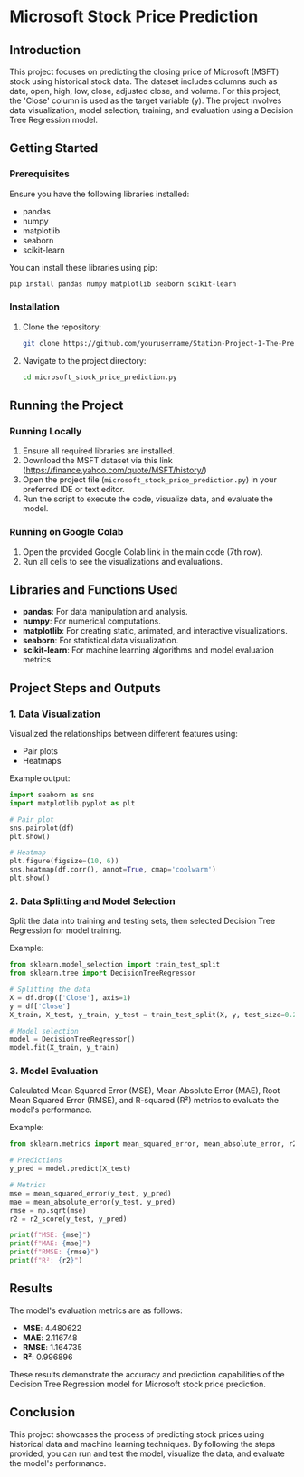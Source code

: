 # Microsoft Stock Price Prediction

## Introduction
This project focuses on predicting the closing price of Microsoft (MSFT) stock using historical stock data. The dataset includes columns such as date, open, high, low, close, adjusted close, and volume. For this project, the 'Close' column is used as the target variable (y). The project involves data visualization, model selection, training, and evaluation using a Decision Tree Regression model.

## Getting Started

### Prerequisites
Ensure you have the following libraries installed:
- pandas
- numpy
- matplotlib
- seaborn
- scikit-learn

You can install these libraries using pip:
```bash
pip install pandas numpy matplotlib seaborn scikit-learn
```

### Installation
1. Clone the repository:
    ```bash
    git clone https://github.com/yourusername/Station-Project-1-The-Prediction.git
    ```
2. Navigate to the project directory:
    ```bash
    cd microsoft_stock_price_prediction.py
    ```

## Running the Project

### Running Locally
1. Ensure all required libraries are installed.
2. Download the MSFT dataset via this link (https://finance.yahoo.com/quote/MSFT/history/)
3. Open the project file (`microsoft_stock_price_prediction.py`) in your preferred IDE or text editor.
4. Run the script to execute the code, visualize data, and evaluate the model.

### Running on Google Colab
1. Open the provided Google Colab link in the main code (7th row).
2. Run all cells to see the visualizations and evaluations.

## Libraries and Functions Used

- **pandas**: For data manipulation and analysis.
- **numpy**: For numerical computations.
- **matplotlib**: For creating static, animated, and interactive visualizations.
- **seaborn**: For statistical data visualization.
- **scikit-learn**: For machine learning algorithms and model evaluation metrics.

## Project Steps and Outputs

### 1. Data Visualization
Visualized the relationships between different features using:
- Pair plots
- Heatmaps

Example output:
```python
import seaborn as sns
import matplotlib.pyplot as plt

# Pair plot
sns.pairplot(df)
plt.show()

# Heatmap
plt.figure(figsize=(10, 6))
sns.heatmap(df.corr(), annot=True, cmap='coolwarm')
plt.show()
```

### 2. Data Splitting and Model Selection
Split the data into training and testing sets, then selected Decision Tree Regression for model training.

Example:
```python
from sklearn.model_selection import train_test_split
from sklearn.tree import DecisionTreeRegressor

# Splitting the data
X = df.drop(['Close'], axis=1)
y = df['Close']
X_train, X_test, y_train, y_test = train_test_split(X, y, test_size=0.2, random_state=42)

# Model selection
model = DecisionTreeRegressor()
model.fit(X_train, y_train)
```

### 3. Model Evaluation
Calculated Mean Squared Error (MSE), Mean Absolute Error (MAE), Root Mean Squared Error (RMSE), and R-squared (R²) metrics to evaluate the model's performance.

Example:
```python
from sklearn.metrics import mean_squared_error, mean_absolute_error, r2_score

# Predictions
y_pred = model.predict(X_test)

# Metrics
mse = mean_squared_error(y_test, y_pred)
mae = mean_absolute_error(y_test, y_pred)
rmse = np.sqrt(mse)
r2 = r2_score(y_test, y_pred)

print(f"MSE: {mse}")
print(f"MAE: {mae}")
print(f"RMSE: {rmse}")
print(f"R²: {r2}")
```

## Results
The model's evaluation metrics are as follows:
- **MSE**: 4.480622
- **MAE**: 2.116748
- **RMSE**: 1.164735
- **R²**: 0.996896

These results demonstrate the accuracy and prediction capabilities of the Decision Tree Regression model for Microsoft stock price prediction.

## Conclusion
This project showcases the process of predicting stock prices using historical data and machine learning techniques. By following the steps provided, you can run and test the model, visualize the data, and evaluate the model's performance.
